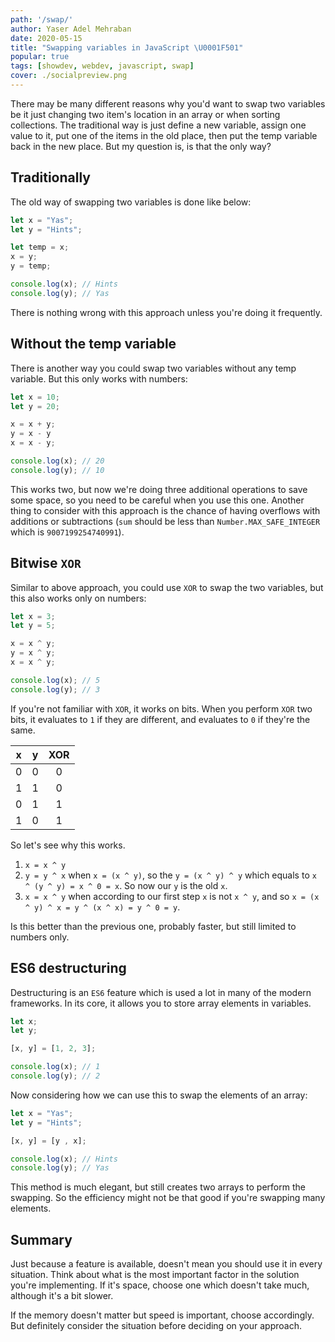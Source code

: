 ```yaml
---
path: '/swap/'
author: Yaser Adel Mehraban
date: 2020-05-15
title: "Swapping variables in JavaScript \U0001F501"
popular: true
tags: [showdev, webdev, javascript, swap]
cover: ./socialpreview.png
---
```

 
There may be many different reasons why you'd want to swap two variables be it just changing two item's location in an array or when sorting collections. The traditional way is just define a new variable, assign one value to it, put one of the items in the old place, then put the temp variable back in the new place. But my question is, is that the only way?

<!--more-->

## Traditionally

The old way of swapping two variables is done like below:

```javascript
let x = "Yas";
let y = "Hints";

let temp = x;
x = y;
y = temp;

console.log(x); // Hints
console.log(y); // Yas
```

There is nothing wrong with this approach unless you're doing it frequently.

## Without the temp variable

There is another way you could swap two variables without any temp variable. But this only works with numbers:

```javascript
let x = 10;
let y = 20;

x = x + y;
y = x - y
x = x - y;

console.log(x); // 20
console.log(y); // 10
```

This works two, but now we're doing three additional operations to save some space, so you need to be careful when you use this one. Another thing to consider with this approach is the chance of having overflows with additions or subtractions (`sum` should be less than `Number.MAX_SAFE_INTEGER` which is `9007199254740991`).

## Bitwise `XOR`

Similar to above approach, you could use `XOR` to swap the two variables, but this also works only on numbers:

```javascript
let x = 3;
let y = 5;

x = x ^ y;
y = x ^ y;
x = x ^ y;

console.log(x); // 5
console.log(y); // 3
```

If you're not familiar with `XOR`, it works on bits. When you perform `XOR` two bits, it evaluates to `1` if they are different, and evaluates to `0` if they're the same.

| x | y | XOR |
|:-:|:-:|:-:|
| 0 | 0 | 0 |
| 1 | 1 | 0 |
| 0 | 1 | 1 |
| 1 | 0 | 1 |

So let's see why this works.

1. `x = x ^ y`
2. `y = y ^ x` when `x = (x ^ y)`, so the `y = (x ^ y) ^ y` which equals to `x ^ (y ^ y) = x ^ 0 = x`. So now our `y` is the old `x`.
3. `x = x ^ y` when according to our first step `x` is not `x ^ y`, and so `x = (x ^ y) ^ x = y ^ (x ^ x) = y ^ 0 = y`.

Is this better than the previous one, probably faster, but still limited to numbers only.

## ES6 destructuring

Destructuring is an `ES6` feature which is used a lot in many of the modern frameworks. In its core, it allows you to store array elements in variables.

```javascript
let x;
let y;

[x, y] = [1, 2, 3];

console.log(x); // 1
console.log(y); // 2
```

Now considering how we can use this to swap the elements of an array:

```javascript
let x = "Yas";
let y = "Hints";

[x, y] = [y , x];

console.log(x); // Hints
console.log(y); // Yas
```

This method is much elegant, but still creates two arrays to perform the swapping. So the efficiency might not be that good if you're swapping many elements.

## Summary

Just because a feature is available, doesn't mean you should use it in every situation. Think about what is the most important factor in the solution you're implementing. If it's space, choose one which doesn't take much, although it's a bit slower.

If the memory doesn't matter but speed is important, choose accordingly. But definitely consider the situation before deciding on your approach.

